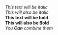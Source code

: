 *This text will be italic*  
_This will also be italic_  
**This text will be bold**  
__This will also be Bold__  
*You **Can** combine them*
